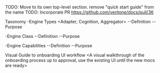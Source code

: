 TODO: Move to its own top-level section.  remove "quick start guide" from the name
TODO: Incorporate PR https://github.com/veritone/docs/pull/36

Taxonomy
-Engine Types
<Adapter, Cognition, Aggregator>
--Definition
--Purpose

-Engine Class
--Definition
--Purpose
<Their relationship to inputs>

-Engine Capabilities
--Definition
--Purpose
<Their relationship to outputs>

Visual Guide to onboarding UI workflow
<A visual walkthrough of the onboarding process up to approval, use the existing UI until the new mocs are ready>
